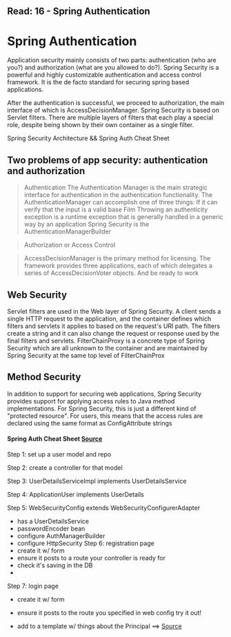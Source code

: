 Read: 16 - Spring Authentication
---------------------------------------------------------------------------------------
# Spring Authentication
Application security mainly consists of two parts: authentication (who are you?) and authorization (what are you allowed to do?).
Spring Security is a powerful and highly customizable authentication and access control framework. It is the de facto standard for securing spring based applications.

After the authentication is successful, we proceed to authorization, the main interface of which is AccessDecisionManager.
Spring Security is based on Servlet filters. There are multiple layers of filters that each play a special role, despite being shown by their own container as a single filter.

Spring Security Architecture && Spring Auth Cheat Sheet

## Two problems of app security: authentication and authorization

> Authentication The Authentication Manager is the main strategic interface for authentication in the authentication functionality. The AuthenticationManager can accomplish one of three things: If it can verify that the input is a valid base Film Throwing an authenticity exception is a runtime exception that is generally handled in a generic way by an application Spring Security is the AuthenticationManagerBuilder

> Authorization or Access Control

> AccessDecisionManager is the primary method for licensing. The framework provides three applications, each of which delegates a series of AccessDecisionVoter objects. And be ready to work

## Web Security
Servlet filters are used in the Web layer of Spring Security. A client sends a single HTTP request to the application, and the container defines which filters and servlets it applies to based on the request's URI path. The filters create a string and it can also change the request or response used by the final filters and servlets. FilterChainProxy is a concrete type of Spring Security which are all unknown to the container and are maintained by Spring Security at the same top level of FilterChainProx

## Method Security
In addition to support for securing web applications, Spring Security provides support for applying access rules to Java method implementations. For Spring Security, this is just a different kind of "protected resource". For users, this means that the access rules are declared using the same format as ConfigAttribute strings

#### Spring Auth Cheat Sheet       [Source](https://github.com/codefellows/seattle-java-401d2/blob/master/SpringAuthCheatSheet.md)
Step 1: set up a user model and repo

Step 2: create a controller for that model

Step 3: UserDetailsServiceImpl implements UserDetailsService

Step 4: ApplicationUser implements UserDetails

Step 5: WebSecurityConfig extends WebSecurityConfigurerAdapter

- has a UserDetailsService
- passwordEncoder bean
- configure AuthManagerBuilder
- configure HttpSecurity
Step 6: registration page
- create it w/ form
- ensure it posts to a route your controller is ready for
- check it's saving in the DB
- 
Step 7: login page
- create it w/ form
- ensure it posts to the route you specified in web config
try it out!

- add to a template w/ things about the Principal ==> [Source](https://github.com/codefellows/seattle-java-401d2/blob/master/SpringAuthCheatSheet.md)
